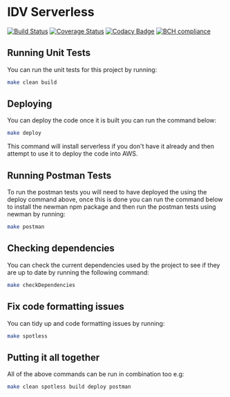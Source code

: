 # IDV Serverless

[![Build Status](https://travis-ci.org/michaelruocco/idv.svg?branch=master)](https://travis-ci.org/michaelruocco/idv)
[![Coverage Status](https://coveralls.io/repos/github/michaelruocco/idv/badge.svg?branch=master)](https://coveralls.io/github/michaelruocco/idv?branch=master)
[![Codacy Badge](https://api.codacy.com/project/badge/Grade/bf0e7c1e4ce54853bdad4570230cc33c)](https://app.codacy.com/app/michaelruocco/idv?utm_source=github.com&utm_medium=referral&utm_content=michaelruocco/idv&utm_campaign=Badge_Grade_Dashboard)
[![BCH compliance](https://bettercodehub.com/edge/badge/michaelruocco/idv?branch=master)](https://bettercodehub.com/)

## Running Unit Tests

You can run the unit tests for this project by running:

```bash
make clean build
```

## Deploying

You can deploy the code once it is built you can run the command below:

```bash
make deploy
```

This command will install serverless if you don't have it already and
then attempt to use it to deploy the code into AWS.

## Running Postman Tests

To run the postman tests you will need to have deployed the using the
deploy command above, once this is done you can  run the command below
to install the newman npm package and then run the postman tests using
newman by running:

```bash
make postman
```

## Checking dependencies

You can check the current dependencies used by the project to see if
they are up to date by running the following command:

```bash
make checkDependencies
```

## Fix code formatting issues

You can tidy up and code formatting issues by running:

```bash
make spotless
```

## Putting it all together

All of the above commands can be run in combination too e.g:

```bash
make clean spotless build deploy postman
```